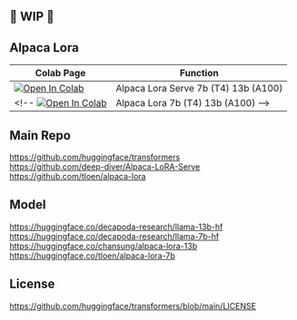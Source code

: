 ## 🚦 WIP 🚦

## Alpaca Lora

| Colab Page | Function
| --- | --- |
[![Open In Colab](https://colab.research.google.com/assets/colab-badge.svg)](https://colab.research.google.com/github/camenduru/alpaca-lora/blob/main/alpaca_lora_serve.ipynb) | Alpaca Lora Serve 7b (T4) 13b (A100)
<!-- [![Open In Colab](https://colab.research.google.com/assets/colab-badge.svg)](https://colab.research.google.com/github/camenduru/alpaca-lora/blob/main/alpaca_lora.ipynb) | Alpaca Lora 7b (T4) 13b (A100) -->

## Main Repo
https://github.com/huggingface/transformers <br />
https://github.com/deep-diver/Alpaca-LoRA-Serve <br />
https://github.com/tloen/alpaca-lora <br />

## Model
https://huggingface.co/decapoda-research/llama-13b-hf <br />
https://huggingface.co/decapoda-research/llama-7b-hf <br />
https://huggingface.co/chansung/alpaca-lora-13b <br />
https://huggingface.co/tloen/alpaca-lora-7b <br />

## License
https://github.com/huggingface/transformers/blob/main/LICENSE